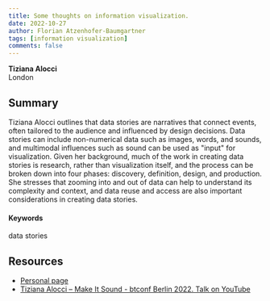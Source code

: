 ```yaml
---
title: Some thoughts on information visualization.
date: 2022-10-27
author: Florian Atzenhofer-Baumgartner
tags: [information visualization]
comments: false
---
```


**Tiziana Alocci**\
London

## Summary

Tiziana Alocci outlines that data stories are narratives that connect events, often tailored to the audience and influenced by design decisions. Data stories can include non-numerical data such as images, words, and sounds, and multimodal influences such as sound can be used as "input" for visualization. Given her background, much of the work in creating data stories is research, rather than visualization itself, and the process can be broken down into four phases: discovery, definition, design, and production. She stresses that zooming into and out of data can help to understand its complexity and context, and data reuse and access are also important considerations in creating data stories.

#### Keywords

data stories

## Resources

* [Personal page](https://www.tizianaalocci.com)
* [Tiziana Alocci – Make It Sound - btconf Berlin 2022. Talk on YouTube](https://www.youtube.com/watch?v=OTudia499VU "Tiziana Alocci – Make It Sound - btconf Berlin 2022")